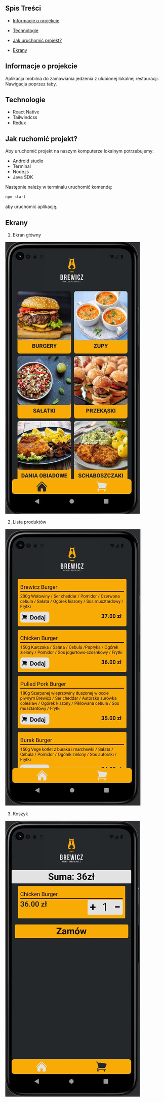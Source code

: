  ## Spis Treści
* [Informacje o projekcie](#informacje-o-projekcie)

* [Technologie](#technologie)

* [Jak uruchomić projekt?](#jak-uruchomić-projekt)

* [Ekrany](#ekrany)

## Informacje o projekcie

Aplikacja mobilna do zamawiania jedzenia z ulubionej lokalnej restauracji. Nawigacja poprzez taby.

## Technologie

* React Native
* Tailwindcss
* Redux

## Jak ruchomić projekt?

Aby uruchomić projekt na naszym komputerze lokalnym potrzebujemy:

* Android studio
* Terminal
* Node.js
* Java SDK

Następnie należy w terminalu uruchomić komendę:

```javascript 
npm start
```

aby uruchomić aplikację.

## Ekrany

1. Ekran główny

![Strona Główna](./readmeAssets/main.jpg)

2. Lista produktów

![Lista produktów](./readmeAssets/products.jpg)

3. Koszyk

![Koszyk](./readmeAssets/cart.jpg)

